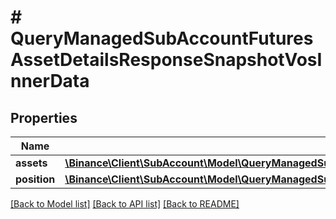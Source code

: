 # # QueryManagedSubAccountFuturesAssetDetailsResponseSnapshotVosInnerData

## Properties

Name | Type | Description | Notes
------------ | ------------- | ------------- | -------------
**assets** | [**\Binance\Client\SubAccount\Model\QueryManagedSubAccountFuturesAssetDetailsResponseSnapshotVosInnerDataAssetsInner[]**](QueryManagedSubAccountFuturesAssetDetailsResponseSnapshotVosInnerDataAssetsInner.md) |  | [optional]
**position** | [**\Binance\Client\SubAccount\Model\QueryManagedSubAccountFuturesAssetDetailsResponseSnapshotVosInnerDataPositionInner[]**](QueryManagedSubAccountFuturesAssetDetailsResponseSnapshotVosInnerDataPositionInner.md) |  | [optional]

[[Back to Model list]](../../README.md#models) [[Back to API list]](../../README.md#endpoints) [[Back to README]](../../README.md)
